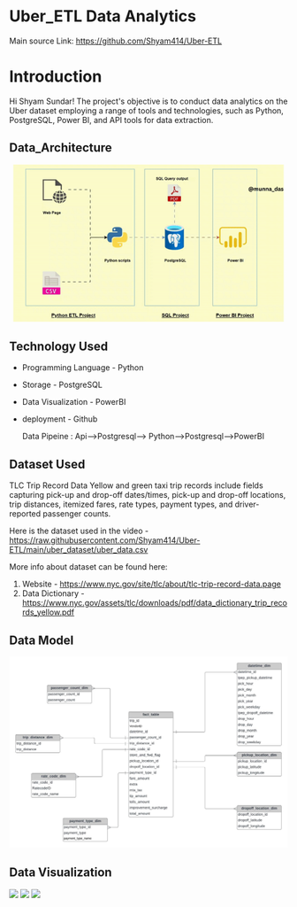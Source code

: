
# Uber_ETL Data Analytics

Main source Link: https://github.com/Shyam414/Uber-ETL


# Introduction

Hi Shyam Sundar! The project's objective is to conduct data analytics on the Uber dataset employing a range of tools and technologies, such as Python, PostgreSQL, Power BI, and API tools for data extraction.

## Data_Architecture
<img src="architecture.gif">


## Technology Used
- Programming Language - Python
- Storage - PostgreSQL
- Data Visualization - PowerBI
- deployment - Github

  Data Pipeine : Api-->Postgresql--> Python-->Postgresql-->PowerBI

  
## Dataset Used
TLC Trip Record Data
Yellow and green taxi trip records include fields capturing pick-up and drop-off dates/times, pick-up and drop-off locations, trip distances, itemized fares, rate types, payment types, and driver-reported passenger counts. 

Here is the dataset used in the video - https://raw.githubusercontent.com/Shyam414/Uber-ETL/main/uber_dataset/uber_data.csv

More info about dataset can be found here:
1. Website - https://www.nyc.gov/site/tlc/about/tlc-trip-record-data.page
2. Data Dictionary - https://www.nyc.gov/assets/tlc/downloads/pdf/data_dictionary_trip_records_yellow.pdf


## Data Model
<img src="data_model.jpeg">

## Data Visualization

<img src="Uber_Dashboard_img/Uber_Dashboard_page-0001.jpg">
<img src="Uber_Dashboard_img/Uber_Dashboard_page-0002.jpg">
<img src="Uber_Dashboard_img/Uber_Dashboard_page-0003.jpg">









